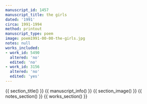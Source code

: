 ```yaml
---
manuscript_id: 1457
manuscript_title: the girls
dated: '1991'
circa: 1991-1994
method: printout
manuscript_type: poem
image: poem1991-00-00-the-girls.jpg
notes: null
works_included:
- work_id: 5490
  altered: 'no'
  edited: 'no'
- work_id: 3156
  altered: 'no'
  edited: 'yes'
---
```


{{ section_title() }}
{{ manuscript_info() }}
{{ section_image() }}
{{ notes_section() }}
{{ works_section() }}
